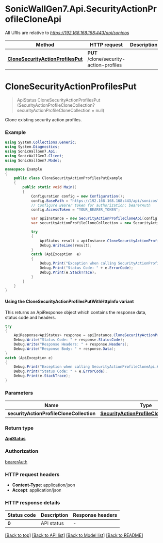 # SonicWallGen7.Api.SecurityActionProfileCloneApi

All URIs are relative to *https://192.168.168.168:443/api/sonicos*

| Method | HTTP request | Description |
|--------|--------------|-------------|
| [**CloneSecurityActionProfilesPut**](SecurityActionProfileCloneApi.md#clonesecurityactionprofilesput) | **PUT** /clone/security-action-profiles |  |

<a id="clonesecurityactionprofilesput"></a>
# **CloneSecurityActionProfilesPut**
> ApiStatus CloneSecurityActionProfilesPut (SecurityActionProfileCloneCollection? securityActionProfileCloneCollection = null)



Clone existing security action profiles.

### Example
```csharp
using System.Collections.Generic;
using System.Diagnostics;
using SonicWallGen7.Api;
using SonicWallGen7.Client;
using SonicWallGen7.Model;

namespace Example
{
    public class CloneSecurityActionProfilesPutExample
    {
        public static void Main()
        {
            Configuration config = new Configuration();
            config.BasePath = "https://192.168.168.168:443/api/sonicos";
            // Configure Bearer token for authorization: bearerAuth
            config.AccessToken = "YOUR_BEARER_TOKEN";

            var apiInstance = new SecurityActionProfileCloneApi(config);
            var securityActionProfileCloneCollection = new SecurityActionProfileCloneCollection?(); // SecurityActionProfileCloneCollection? |  (optional) 

            try
            {
                ApiStatus result = apiInstance.CloneSecurityActionProfilesPut(securityActionProfileCloneCollection);
                Debug.WriteLine(result);
            }
            catch (ApiException  e)
            {
                Debug.Print("Exception when calling SecurityActionProfileCloneApi.CloneSecurityActionProfilesPut: " + e.Message);
                Debug.Print("Status Code: " + e.ErrorCode);
                Debug.Print(e.StackTrace);
            }
        }
    }
}
```

#### Using the CloneSecurityActionProfilesPutWithHttpInfo variant
This returns an ApiResponse object which contains the response data, status code and headers.

```csharp
try
{
    ApiResponse<ApiStatus> response = apiInstance.CloneSecurityActionProfilesPutWithHttpInfo(securityActionProfileCloneCollection);
    Debug.Write("Status Code: " + response.StatusCode);
    Debug.Write("Response Headers: " + response.Headers);
    Debug.Write("Response Body: " + response.Data);
}
catch (ApiException e)
{
    Debug.Print("Exception when calling SecurityActionProfileCloneApi.CloneSecurityActionProfilesPutWithHttpInfo: " + e.Message);
    Debug.Print("Status Code: " + e.ErrorCode);
    Debug.Print(e.StackTrace);
}
```

### Parameters

| Name | Type | Description | Notes |
|------|------|-------------|-------|
| **securityActionProfileCloneCollection** | [**SecurityActionProfileCloneCollection?**](SecurityActionProfileCloneCollection?.md) |  | [optional]  |

### Return type

[**ApiStatus**](ApiStatus.md)

### Authorization

[bearerAuth](../README.md#bearerAuth)

### HTTP request headers

 - **Content-Type**: application/json
 - **Accept**: application/json


### HTTP response details
| Status code | Description | Response headers |
|-------------|-------------|------------------|
| **0** | API status |  -  |

[[Back to top]](#) [[Back to API list]](../README.md#documentation-for-api-endpoints) [[Back to Model list]](../README.md#documentation-for-models) [[Back to README]](../README.md)

